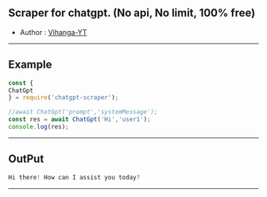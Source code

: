 ## Scraper for chatgpt. (No api, No limit, 100% free)

- Author : [Vihanga-YT](https://github.com/vihangayt0)

***

## Example
```js
const {
ChatGpt
} = require('chatgpt-scraper');

//await ChatGpt('prompt','systemMessage');
const res = await ChatGpt('Hi','user1');
console.log(res);
```
***
## OutPut
```js
Hi there! How can I assist you today?
```
***